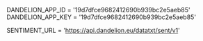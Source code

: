DANDELION_APP_ID = '19d7dfce9682412690b939bc2e5aeb85'
DANDELION_APP_KEY = '19d7dfce9682412690b939bc2e5aeb85'
 
SENTIMENT_URL = 'https://api.dandelion.eu/datatxt/sent/v1'
